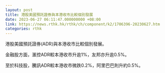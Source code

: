 ```yaml
---
layout: post
title: 港股美國預託證券與本港收市比較個別發展
date: 2023-06-27 06:11:47.000000000 +08:00
link: https://news.rthk.hk/rthk/ch/component/k2/1706396-20230627.htm
categories: rthk
---
```


港股美國預託證券(ADR)與本港收市比較個別發展。

金融股方面，滙控ADR較本港收市升逾1%，友邦亦升逾0.5%。

至於科技股，騰訊ADR較本港收市微跌0.2%，阿里巴巴則升約0.5%。
